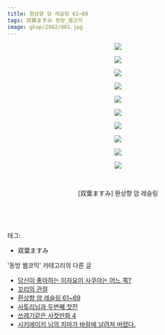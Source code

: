 ```yaml
---
title: 환상향 암 레슬링 61~69
tags: 双葉ますみ 동방_웹코믹
image: ghap/2982/001.jpg
---
```

<div class="article">
<p style="text-align: center; clear: none; float: none;"><img src="{{ site.nasurl }}/ghap/2982/001.jpg"/></p>
<p style="text-align: center; clear: none; float: none;"><img src="{{ site.nasurl }}/ghap/2982/002.jpg"/></p>
<p style="text-align: center; clear: none; float: none;"><img src="{{ site.nasurl }}/ghap/2982/003.jpg"/></p>
<p style="text-align: center; clear: none; float: none;"><img src="{{ site.nasurl }}/ghap/2982/004.jpg"/></p>
<p style="text-align: center; clear: none; float: none;"><img src="{{ site.nasurl }}/ghap/2982/005.jpg"/></p>
<p style="text-align: center; clear: none; float: none;"><img src="{{ site.nasurl }}/ghap/2982/006.jpg"/></p>
<p style="text-align: center; clear: none; float: none;"><img src="{{ site.nasurl }}/ghap/2982/007.jpg"/></p>
<p style="text-align: center; clear: none; float: none;"><img src="{{ site.nasurl }}/ghap/2982/008.jpg"/></p>
<p style="text-align: center; clear: none; float: none;"><img src="{{ site.nasurl }}/ghap/2982/009.jpg"/></p>
<p style="text-align: center; clear: none; float: none;"><img src="{{ site.nasurl }}/ghap/2982/010.jpg"/></p>
<p style="text-align: center; clear: none; float: none;"><br/></p>
<p style="text-align: center; clear: none; float: none;">[双葉ますみ] 환상향 암 레슬링</p>
<p style="text-align: center; clear: none; float: none;"><br/></p>
<p><br/></p>
</div><div class="tagTrail">
<p>태그: </p>
<ul>
<li>双葉ますみ</li>
</ul>
</div><div class="another">
<p>'동방 웹코믹' 카테고리의 다른 글</p>
<ul>
<li><a href="/2016-12-22-ghap_2984">당신이 좋아하는 이자요이 사쿠야는 어느 쪽?</a></li>
<li><a href="/2016-12-22-ghap_2983">꼬리의 관절</a></li>
<li><a href="/2016-12-22-ghap_2982">환상향 암 레슬링 61~69</a></li>
<li><a href="/2016-12-22-ghap_2980">사토리님과 두번째 찻잔</a></li>
<li><a href="/2016-12-22-ghap_2979">쓰레기같은 사컷만화 4</a></li>
<li><a href="/2016-12-22-ghap_2978">시키에이키 님의 치마가 바람에 날려져 버렸다.</a></li>
</ul>
</div><div class="cb_module cb_fluid">
<div class="cb_wrt cb_profile">
</div><!-- commentList close -->
</div>
